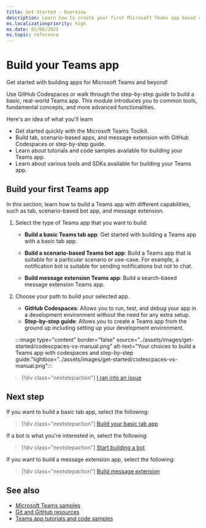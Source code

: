 ```yaml
---
title: Get Started - Overview
description: Learn how to create your first Microsoft Teams app based on language and developement environments, understand app capabilities, and SDKs.
ms.localizationpriority: high
ms.date: 02/06/2025
ms.topic: reference
---
```


# Build your Teams app

Get started with building apps for Microsoft Teams and beyond!

Use GitHub Codespaces or walk through the step-by-step guide to build a basic, real-world Teams app. This module introduces you to common tools, fundamental concepts, and more advanced functionalities.

Here's an idea of what you'll learn

* Get started quickly with the Microsoft Teams Toolkit.
* Build tab, scenario-based apps, and message extension with GitHub Codespaces or step-by-step guide.
* Learn about tutorials and code samples available for building your Teams app.
* Learn about various tools and SDKs available for building your Teams app.

## Build your first Teams app

In this section, learn how to build a Teams app with different capabilities, such as tab, scenario-based bot app, and message extension.

1. Select the type of Teams app that you want to build:

   * **Build a basic Teams tab app**: Get started with building a Teams app with a basic tab app.

   * **Build a scenario-based Teams bot app**: Build a Teams app that is suitable for a particular scenario or use-case. For example, a notification bot is suitable for sending notifications but not to chat.

   * **Build message extension Teams app**: Build a search-based message extension Teams app.

2. Choose your path to build your selected app.

   * **GitHub Codespaces**: Allows you to run, test, and debug your app in a development environment without the need for any extra setup.
   * **Step-by-step guide**: Allows you to create a Teams app from the ground up including setting up your development environment.

   :::image type="content" border="false" source="../assets/images/get-started/codescpaces-vs-manual.png" alt-text="Your choices to build a Teams app with codespaces and step-by-step guide."lightbox="../assets/images/get-started/codescpaces-vs-manual.png":::

 > [!div class="nextstepaction"]
 > [I ran into an issue](https://github.com/MicrosoftDocs/msteams-docs/issues/new?template=Doc-Feedback.yaml&title=%5BI+ran+into+an+issue%5D+Build+your+first+Teams+app&&author=%40surbhigupta&pageUrl=https%3A%2F%2Flearn.microsoft.com%2Fen-us%2Fmicrosoftteams%2Fplatform%2Fget-started%2Fget-started-overview%23build-your-first-teams-app&contentSourceUrl=https%3A%2F%2Fgithub.com%2FMicrosoftDocs%2Fmsteams-docs%2Fblob%2Fmain%2Fmsteams-platform%2Fget-started%2Fget-started-overview.md&documentVersionIndependentId=dac10c25-1625-4f0d-b113-a1fdd7a7a900&metadata=*%2BID%253A%2Be473e1f3-69f5-bcfa-bcab-54b098b59c80%2B%250A*%2BService%253A%2B%2A%2Amsteams%2A%2A)

## Next step

If you want to build a basic tab app, select the following:

> [!div class="nextstepaction"]
> [Build your basic tab app](build-basic-tab-app.md)

If a bot is what you're interested in, select the following:

> [!div class="nextstepaction"]
> [Start building a bot](build-notification-bot.md)

If you want to build a message extension app, select the following:

> [!div class="nextstepaction"]
> [Build message extension](build-message-extension.md)

## See also

* [Microsoft Teams samples](https://github.com/OfficeDev/Microsoft-Teams-Samples#microsoft-teams-samples)
* [Git and GitHub resources](/contribute/additional-resources)
* [Teams app tutorials and code samples](teams-toolkit-tutorial.md)
